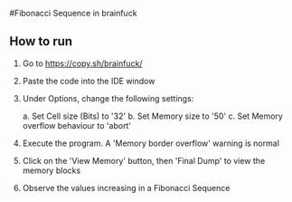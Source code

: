 #Fibonacci Sequence in brainfuck

## How to run
1. Go to https://copy.sh/brainfuck/
2. Paste the code into the IDE window
3. Under Options, change the following settings:

    a. Set Cell size (Bits) to '32'
    b. Set Memory size to '50'
    c. Set Memory overflow behaviour to 'abort'

4. Execute the program. A 'Memory border overflow' warning is normal
5. Click on the 'View Memory' button, then 'Final Dump' to view the memory blocks 
6. Observe the values increasing in a Fibonacci Sequence

